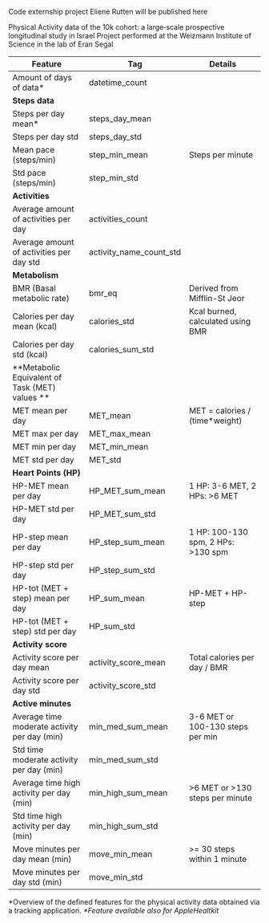 Code externship project Eliene Rutten will be published here

Physical Activity data of the 10k cohort: a large‐scale prospective longitudinal study in Israel
Project performed at the Weizmann Institute of Science in the lab of Eran Segal 

| **Feature**                                      | **Tag**                 | **Details**                       |
|--------------------------------------------------|-------------------------|------------------------------------|
| Amount of days of data*                          | datetime_count          |                                    |
| **Steps data**                                   |                         |                                    |
| Steps per day mean*                              | steps_day_mean          |                                    |
| Steps per day std                                | steps_day_std           |                                    |
| Mean pace (steps/min)                            | step_min_mean           | Steps per minute                   |
| Std pace (steps/min)                             | step_min_std            |                                    |
| **Activities**                                   |                         |                                    |
| Average amount of activities per day             | activities_count        |                                    |
| Average amount of activities per day std         | activity_name_count_std |                                    |
| **Metabolism**                                   |                         |                                    |
| BMR (Basal metabolic rate)                       | bmr_eq                  | Derived from Mifflin-St Jeor       |
| Calories per day mean (kcal)                     | calories_std            | Kcal burned, calculated using BMR  |
| Calories per day std (kcal)                      | calories_sum_std        |                                    |
| **Metabolic Equivalent of Task   (MET) values ** |                         |                                    |
| MET mean per day                                 | MET_mean                | MET = calories / (time*weight)     |
| MET max per day                                  | MET_max_mean            |                                    |
| MET min per day                                  | MET_min_mean            |                                    |
| MET std per day                                  | MET_std                 |                                    |
| **Heart Points (HP)**                            |                         |                                    |
| HP-MET mean per day                              | HP_MET_sum_mean         | 1 HP: 3-6 MET, 2 HPs: >6 MET       |
| HP-MET std per day                               | HP_MET_sum_std          |                                    |
| HP-step mean per day                             | HP_step_sum_mean        | 1 HP: 100-130 spm, 2 HPs: >130 spm |
| HP-step std per day                              | HP_step_sum_std         |                                    |
| HP-tot (MET + step) mean per day                 | HP_sum_mean             | HP-MET + HP-step                   |
| HP-tot (MET + step) std per day                  | HP_sum_std              |                                    |
| **Activity score**                               |                         |                                    |
| Activity score per day mean                      | activity_score_mean     | Total calories per day / BMR       |
| Activity score per day std                       | activity_score_std      |                                    |
| **Active minutes**                               |                         |                                    |
| Average time moderate activity per day   (min)   | min_med_sum_mean        | 3-6 MET or 100-130 steps per min   |
| Std time moderate activity per day (min)         | min_med_sum_std         |                                    |
| Average time high activity per day (min)         | min_high_sum_mean       | >6 MET or >130 steps per minute    |
| Std time high activity per day (min)             | min_high_sum_std        |                                    |
| Move minutes per day mean (min)                  | move_min_mean           | >= 30 steps within 1 minute        |
| Move minutes per day std (min)                   | move_min_std            |                                    |

*Overview of the defined features for the physical activity data obtained via a tracking application. _*Feature available also for AppleHealtkit_
